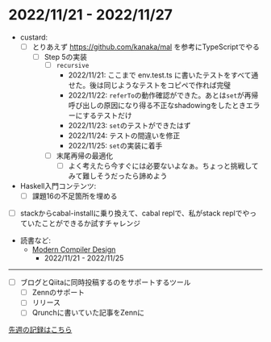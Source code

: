 # 2022/11/21 - 2022/11/27

- custard:
    - [ ] とりあえず <https://github.com/kanaka/mal> を参考にTypeScriptでやる
        - [ ] Step 5の実装
            - [ ] `recursive`
                - 2022/11/21: ここまで env.test.ts に書いたテストをすべて通せた。後は同じようなテストをコピペで作れば完璧
                - 2022/11/22: `referTo`の動作確認ができた。あとは`set`が再帰呼び出しの原因になり得る不正なshadowingをしたときエラーにするテストだけ
                - 2022/11/23: `set`のテストができたはず
                - 2022/11/24: テストの間違いを修正
                - 2022/11/25: `set`の実装に着手
            - [ ] 末尾再帰の最適化
                - [ ] よく考えたら今すぐには必要ないよなぁ。ちょっと挑戦してみて難しそうだったら諦めよう
- Haskell入門コンテンツ:
    - [ ] 課題16の不足箇所を埋める
- [ ] stackからcabal-installに乗り換えて、cabal replで、私がstack replでやっていたことができるか試すチャレンジ
- 読書など:
    - [Modern Compiler Design](https://www.springer.com/jp/book/9781461446989)
        - 2022/11/21 - 2022/11/25

------

- [ ] ブログとQiitaに同時投稿するのをサポートするツール
    - [ ] Zennのサポート
    - [ ] リリース
    - [ ] Qrunchに書いていた記事をZennに

[先週の記録はこちら](https://github.com/igrep/daily-commits/blob/2580e30467eef8438154d0b5147a86009180c227/yesterday.md)
